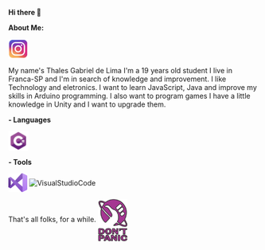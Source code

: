 <b>Hi there 👋</b>

<b>About Me:</b>

<a href="https://www.instagram.com/tael42f/">
<img align="center" alt="Instagram" width="40px" src="github-instagram-icon.png?raw=true" />
</a>

My name's Thales Gabriel de Lima I'm a 19 years old student I live in Franca-SP and I'm in search of knowledge and improvement. I like Technology and eletronics. I want to learn JavaScript, Java and improve my skills in Arduino programming. I also want to program games I have a little knowledge in Unity and I want to upgrade them.

<b>
- Languages
</b>

<p>
<img align="center" alt="CSharp" width="40px" src="/github-csharp-icon.png?raw=true" />
</p>

<b>
- Tools
</b>

<p>
<img align="center" alt="VisualStudio" width="38px" src="github-visualstudio-icon.png?raw=true" />
<img align="center" alt="VisualStudioCode" width="38px" src="github-visualstudiocode-icon?raw=true" />
<p/>

<p>
That's all folks, for a while. <img align="center" alt="CSharp" width="60" src="/github-dontpanic.png?raw=true" />
<p/>
